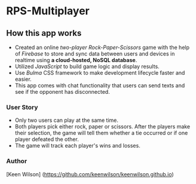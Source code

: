 # RPS-Multiplayer

## How this app works

* Created an online _two-player Rock-Paper-Scissors_ game with the help of _Firebase_ to store and sync data between users and devices in realtime using **a cloud-hosted, NoSQL database**. 
* Utilized _JavaScript_ to build game logic and display results.
* Use _Bulma_ CSS framework to make development lifecycle faster and easier. 
* This app comes with chat functionality that users can send texts and see if the opponent has disconnected.

### User Story
* Only two users can play at the same time.
* Both players pick either rock, paper or scissors. After the players make their selection, the game will tell them whether a tie occurred or if one player defeated the other.
* The game will track each player's wins and losses.

### Author
[Keen Wilson] (https://github.com/keenwilson/keenwilson.github.io)


